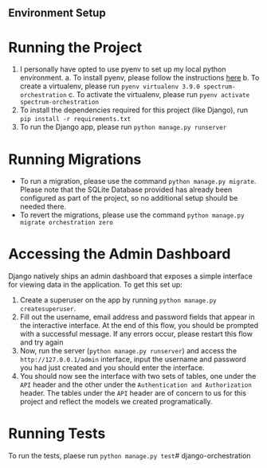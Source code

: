 ## Environment Setup

# Running the Project
1. I personally have opted to use pyenv to set up my local python environment.
    a. To install pyenv, please follow the instructions [here](https://akrabat.com/creating-virtual-environments-with-pyenv/)
    b. To create a virtualenv, please run `pyenv virtualenv 3.9.0 spectrum-orchestration`
    c. To activate the virtualenv, please run `pyenv activate spectrum-orchestration`
2. To install the dependencies required for this project (like Django), run `pip install -r requirements.txt`
3. To run the Django app, please run `python manage.py runserver`

# Running Migrations
 - To run a migration, please use the command `python manage.py migrate`. Please note that the SQLite Database provided has already been configured as part of the project, so no additional setup should be needed there.
 - To revert the migrations, please use the command `python manage.py migrate orchestration zero`

# Accessing the Admin Dashboard
Django natively ships an admin dashboard that exposes a simple interface for viewing data in the application. To get this set up:

1. Create a superuser on the app by running `python manage.py createsuperuser`.
2. Fill out the username, email address and password fields that appear in the interactive interface. At the end of this flow, you should be prompted with a successful message. If any errors occur, please restart this flow and try again
3. Now, run the server (`python manage.py runserver`) and access the `http://127.0.0.1/admin` interface, input the username and password you had just created and you should enter the interface.
4. You should now see the interface with two sets of tables, one under the `API` header and the other under the `Authentication and Authorization` header. The tables under the `API` header are of concern to us for this project and reflect the models we created programatically.

# Running Tests
To run the tests, plaese run `python manage.py test`# django-orchestration
